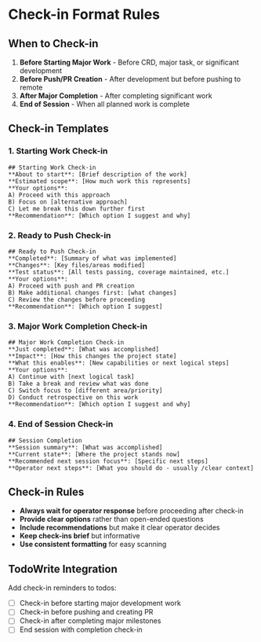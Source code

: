 # Check-in Format Rules

## When to Check-in
1. **Before Starting Major Work** - Before CRD, major task, or significant development
2. **Before Push/PR Creation** - After development but before pushing to remote
3. **After Major Completion** - After completing significant work
4. **End of Session** - When all planned work is complete

## Check-in Templates

### 1. Starting Work Check-in
```
## Starting Work Check-in
**About to start**: [Brief description of the work]
**Estimated scope**: [How much work this represents]
**Your options**:
A) Proceed with this approach
B) Focus on [alternative approach]
C) Let me break this down further first
**Recommendation**: [Which option I suggest and why]
```

### 2. Ready to Push Check-in
```
## Ready to Push Check-in
**Completed**: [Summary of what was implemented]
**Changes**: [Key files/areas modified]
**Test status**: [All tests passing, coverage maintained, etc.]
**Your options**:
A) Proceed with push and PR creation
B) Make additional changes first: [what changes]
C) Review the changes before proceeding
**Recommendation**: [Which option I suggest]
```

### 3. Major Work Completion Check-in
```
## Major Work Completion Check-in
**Just completed**: [What was accomplished]
**Impact**: [How this changes the project state]
**What this enables**: [New capabilities or next logical steps]
**Your options**:
A) Continue with [next logical task]
B) Take a break and review what was done
C) Switch focus to [different area/priority]
D) Conduct retrospective on this work
**Recommendation**: [Which option I suggest and why]
```

### 4. End of Session Check-in
```
## Session Completion
**Session summary**: [What was accomplished]
**Current state**: [Where the project stands now]
**Recommended next session focus**: [Specific next steps]
**Operator next steps**: [What you should do - usually /clear context]
```

## Check-in Rules
- **Always wait for operator response** before proceeding after check-in
- **Provide clear options** rather than open-ended questions
- **Include recommendations** but make it clear operator decides
- **Keep check-ins brief** but informative
- **Use consistent formatting** for easy scanning

## TodoWrite Integration
Add check-in reminders to todos:
- [ ] Check-in before starting major development work
- [ ] Check-in before pushing and creating PR
- [ ] Check-in after completing major milestones
- [ ] End session with completion check-in